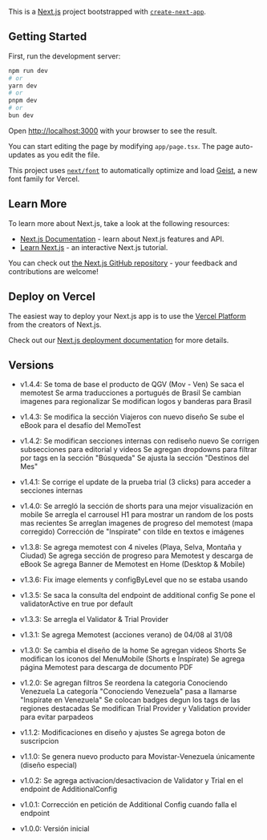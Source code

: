 This is a [Next.js](https://nextjs.org) project bootstrapped with [`create-next-app`](https://nextjs.org/docs/app/api-reference/cli/create-next-app).

## Getting Started

First, run the development server:

```bash
npm run dev
# or
yarn dev
# or
pnpm dev
# or
bun dev
```

Open [http://localhost:3000](http://localhost:3000) with your browser to see the result.

You can start editing the page by modifying `app/page.tsx`. The page auto-updates as you edit the file.

This project uses [`next/font`](https://nextjs.org/docs/app/building-your-application/optimizing/fonts) to automatically optimize and load [Geist](https://vercel.com/font), a new font family for Vercel.

## Learn More

To learn more about Next.js, take a look at the following resources:

- [Next.js Documentation](https://nextjs.org/docs) - learn about Next.js features and API.
- [Learn Next.js](https://nextjs.org/learn) - an interactive Next.js tutorial.

You can check out [the Next.js GitHub repository](https://github.com/vercel/next.js) - your feedback and contributions are welcome!

## Deploy on Vercel

The easiest way to deploy your Next.js app is to use the [Vercel Platform](https://vercel.com/new?utm_medium=default-template&filter=next.js&utm_source=create-next-app&utm_campaign=create-next-app-readme) from the creators of Next.js.

Check out our [Next.js deployment documentation](https://nextjs.org/docs/app/building-your-application/deploying) for more details.

## Versions

- v1.4.4:
  Se toma de base el producto de QGV (Mov - Ven)
  Se saca el memotest
  Se arma traducciones a portugués de Brasil
  Se cambian imagenes para regionalizar
  Se modifican logos y banderas para Brasil

- v1.4.3:
  Se modifica la sección Viajeros con nuevo diseño
  Se sube el eBook para el desafío del MemoTest

- v1.4.2:
  Se modifican secciones internas con rediseño nuevo
  Se corrigen subsecciones para editorial y videos
  Se agregan dropdowns para filtrar por tags en la sección "Búsqueda"
  Se ajusta la sección "Destinos del Mes"

- v1.4.1:
  Se corrige el update de la prueba trial (3 clicks) para acceder a secciones internas

- v1.4.0:
  Se arregló la sección de shorts para una mejor visualización en mobile
  Se arregla el carrousel H1 para mostrar un random de los posts mas recientes
  Se arreglan imagenes de progreso del memotest (mapa corregido)
  Corrección de "Inspírate" con tilde en textos e imágenes

- v1.3.8:
  Se agrega memotest con 4 niveles (Playa, Selva, Montaña y Ciudad)
  Se agrega sección de progreso para Memotest y descarga de eBook
  Se agrega Banner de Memotest en Home (Desktop & Mobile)

- v1.3.6:
  Fix image elements y configByLevel que no se estaba usando

- v1.3.5:
  Se saca la consulta del endpoint de additional config
  Se pone el validatorActive en true por default

- v1.3.3:
  Se arregla el Validator & Trial Provider

- v1.3.1:
  Se agrega Memotest (acciones verano) de 04/08 al 31/08

- v1.3.0:
  Se cambia el diseño de la home
  Se agregan videos Shorts
  Se modifican los iconos del MenuMobile (Shorts e Inspírate)
  Se agrega página Memotest para descarga de documento PDF

- v1.2.0:
  Se agregan filtros
  Se reordena la categoria Conociendo Venezuela
  La categoría "Conociendo Venezuela" pasa a llamarse "Inspírate en Venezuela"
  Se colocan badges degun los tags de las regiones destacadas
  Se modifican Trial Provider y Validation provider para evitar parpadeos

- v1.1.2:
  Modificaciones en diseño y ajustes
  Se agrega boton de suscripcion

- v1.1.0:
  Se genera nuevo producto para Movistar-Venezuela únicamente (diseño especial)

- v1.0.2:
  Se agrega activacion/desactivacion de Validator y Trial en el endpoint de AdditionalConfig

- v1.0.1:
  Corrección en petición de Additional Config cuando falla el endpoint

- v1.0.0:
  Versión inicial

